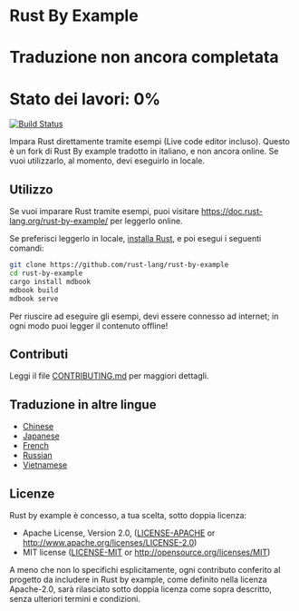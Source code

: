 # Rust By Example
# Traduzione non ancora completata
# Stato dei lavori: 0%

[![Build Status][travis-badge]][travis-repo]

[travis-badge]: https://travis-ci.com/rust-lang/rust-by-example.svg?branch=master
[travis-repo]: https://travis-ci.com/rust-lang/rust-by-example

Impara Rust direttamente tramite esempi (Live code editor incluso).
Questo è un fork di Rust By example tradotto in italiano, e non ancora online.
Se vuoi utilizzarlo, al momento, devi eseguirlo in locale.

## Utilizzo

Se vuoi imparare Rust tramite esempi, puoi visitare <https://doc.rust-lang.org/rust-by-example/>
per leggerlo online.

Se preferisci leggerlo in locale, [installa Rust], e poi esegui i seguenti comandi:

```bash
git clone https://github.com/rust-lang/rust-by-example
cd rust-by-example
cargo install mdbook
mdbook build
mdbook serve
```

[installa Rust]: https://www.rust-lang.org/tools/install

Per riuscire ad eseguire gli esempi, devi essere connesso ad internet; in ogni
modo puoi legger il contenuto offline!

## Contributi

Leggi il file [CONTRIBUTING.md] per maggiori dettagli.

[CONTRIBUTING.md]: https://github.com/rust-lang/rust-by-example/blob/master/CONTRIBUTING.md

## Traduzione in altre lingue

* [Chinese](https://github.com/rust-lang-cn/rust-by-example-cn)
* [Japanese](https://github.com/rust-lang-ja/rust-by-example-ja)
* [French](https://github.com/Songbird0/FR_RBE)
* [Russian](https://github.com/ruRust/rust-by-example)
* [Vietnamese](https://github.com/EyesCrypto-Insights/rust-by-example-vn)

## Licenze

Rust by example è concesso, a tua scelta, sotto doppia licenza:

* Apache License, Version 2.0, ([LICENSE-APACHE](LICENSE-APACHE) or
  <http://www.apache.org/licenses/LICENSE-2.0>)
* MIT license ([LICENSE-MIT](LICENSE-MIT) or
  <http://opensource.org/licenses/MIT>)

A meno che non lo specifichi esplicitamente, ogni contributo conferito al progetto
da includere in Rust by example, come definito nella licenza Apache-2.0, sarà
rilasciato sotto doppia licenza come sopra descritto, senza ulteriori termini e condizioni.
